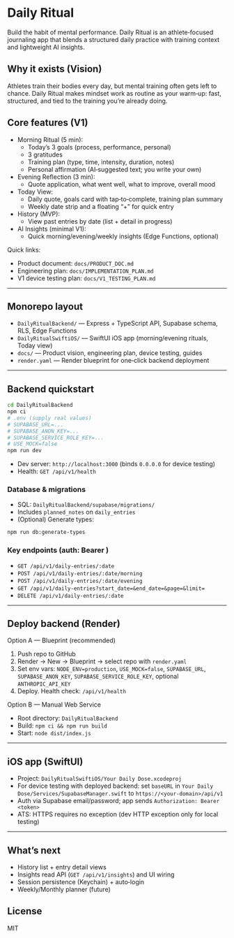 # Daily Ritual

Build the habit of mental performance. Daily Ritual is an athlete‑focused journaling app that blends a structured daily practice with training context and lightweight AI insights.

## Why it exists (Vision)
Athletes train their bodies every day, but mental training often gets left to chance. Daily Ritual makes mindset work as routine as your warm‑up: fast, structured, and tied to the training you’re already doing.

## Core features (V1)
- Morning Ritual (5 min):
  - Today’s 3 goals (process, performance, personal)
  - 3 gratitudes
  - Training plan (type, time, intensity, duration, notes)
  - Personal affirmation (AI‑suggested text; you write your own)
- Evening Reflection (3 min):
  - Quote application, what went well, what to improve, overall mood
- Today View:
  - Daily quote, goals card with tap‑to‑complete, training plan summary
  - Weekly date strip and a floating “+” for quick entry
- History (MVP):
  - View past entries by date (list + detail in progress)
- AI Insights (minimal V1):
  - Quick morning/evening/weekly insights (Edge Functions, optional)

Quick links:
- Product document: `docs/PRODUCT_DOC.md`
- Engineering plan: `docs/IMPLEMENTATION_PLAN.md`
- V1 device testing plan: `docs/V1_TESTING_PLAN.md`

---

## Monorepo layout
- `DailyRitualBackend/` — Express + TypeScript API, Supabase schema, RLS, Edge Functions
- `DailyRitualSwiftiOS/` — SwiftUI iOS app (morning/evening rituals, Today view)
- `docs/` — Product vision, engineering plan, device testing, guides
- `render.yaml` — Render blueprint for one‑click backend deployment

---

## Backend quickstart
```bash
cd DailyRitualBackend
npm ci
# .env (supply real values)
# SUPABASE_URL=...
# SUPABASE_ANON_KEY=...
# SUPABASE_SERVICE_ROLE_KEY=...
# USE_MOCK=false
npm run dev
```
- Dev server: `http://localhost:3000` (binds `0.0.0.0` for device testing)
- Health: `GET /api/v1/health`

### Database & migrations
- SQL: `DailyRitualBackend/supabase/migrations/`
- Includes `planned_notes` on `daily_entries`
- (Optional) Generate types:
```bash
npm run db:generate-types
```

### Key endpoints (auth: Bearer <Supabase JWT>)
- `GET /api/v1/daily-entries/:date`
- `POST /api/v1/daily-entries/:date/morning`
- `POST /api/v1/daily-entries/:date/evening`
- `GET /api/v1/daily-entries?start_date=&end_date=&page=&limit=`
- `DELETE /api/v1/daily-entries/:date`

---

## Deploy backend (Render)
Option A — Blueprint (recommended)
1. Push repo to GitHub
2. Render → New → Blueprint → select repo with `render.yaml`
3. Set env vars: `NODE_ENV=production`, `USE_MOCK=false`, `SUPABASE_URL`, `SUPABASE_ANON_KEY`, `SUPABASE_SERVICE_ROLE_KEY`, optional `ANTHROPIC_API_KEY`
4. Deploy. Health check: `/api/v1/health`

Option B — Manual Web Service
- Root directory: `DailyRitualBackend`
- Build: `npm ci && npm run build`
- Start: `node dist/index.js`

---

## iOS app (SwiftUI)
- Project: `DailyRitualSwiftiOS/Your Daily Dose.xcodeproj`
- For device testing with deployed backend: set `baseURL` in `Your Daily Dose/Services/SupabaseManager.swift` to `https://<your-domain>/api/v1`
- Auth via Supabase email/password; app sends `Authorization: Bearer <token>`
- ATS: HTTPS requires no exception (dev HTTP exception only for local testing)

---

## What’s next
- History list + entry detail views
- Insights read API (`GET /api/v1/insights`) and UI wiring
- Session persistence (Keychain) + auto‑login
- Weekly/Monthly planner (future)

## License
MIT
